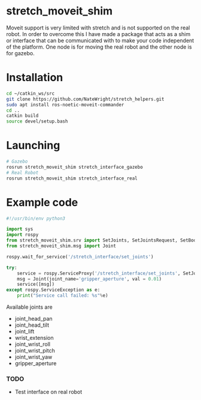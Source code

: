 # stretch_moveit_shim
Moveit support is very limited with stretch and is not supported on the real robot. In order to overcome this I have made a package that acts as a shim or interface that can be communicated with to make your code independent of the platform. One node is for moving the real robot and the other node is for gazebo. 

# Installation
```bash
cd ~/catkin_ws/src
git clone https://github.com/NateWright/stretch_helpers.git
sudo apt install ros-noetic-moveit-commander
cd ..
catkin build
source devel/setup.bash
```
# Launching
```bash
# Gazebo
rosrun stretch_moveit_shim stretch_interface_gazebo
# Real Robot
rosrun stretch_moveit_shim stretch_interface_real
```

# Example code
```python
#!/usr/bin/env python3

import sys
import rospy
from stretch_moveit_shim.srv import SetJoints, SetJointsRequest, SetBodyResponse
from stretch_moveit_shim.msg import Joint

rospy.wait_for_service('/stretch_interface/set_joints')

try:
    service = rospy.ServiceProxy('/stretch_interface/set_joints', SetJoints)
    msg = Joint(joint_name='gripper_aperture', val = 0.01)
    service([msg])
except rospy.ServiceException as e:
    print("Service call failed: %s"%e)
```
Available joints are
- joint_head_pan
- joint_head_tilt
- joint_lift
- wrist_extension
- joint_wrist_roll
- joint_wrist_pitch
- joint_wrist_yaw
- gripper_aperture

### TODO
- Test interface on real robot
